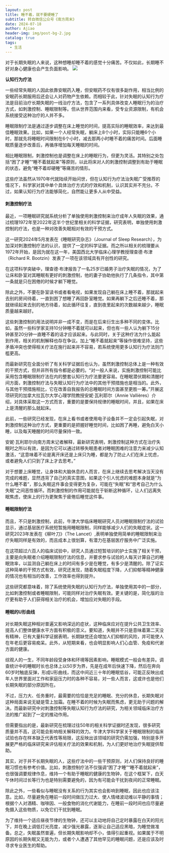 ```yaml
---
layout: post
title: 睡不着，就不要硬睡了
subtitle: 转自微信公众号《南方周末》
date: 2024-07-18
author: Ajiao
header-img: img/post-bg-2.jpg
catalog: true
tags:
  - 生活
---
```

对于长期失眠的人来说，这种想睡却睡不着的感觉十分痛苦。不仅如此，长期睡不好对身心健康也会产生负面影响。
![](https://i0.wp.com/tvax1.sinaimg.cn/large/0089JD2uly1hrrvwhdpdnj316o0sgton.jpg)

**认知行为疗法**

一些经常失眠的人因此依靠安眠药入睡，但安眠药不仅有很多副作用，相当比例的安眠药长期服用后还会让人对药物产生依赖。而相较于此，针对失眠的认知行为疗法是目前治疗长期失眠的一线治疗方法，包含了一系列具体改变人睡眠行为的治疗方式，如刺激控制、睡眠限制等。但从世界范围内来看，受专业资源限制，有机会系统接受这种治疗的人并不多。

睡眠限制疗法是通过逐步调整在床上睡觉的时间，提高实际的睡眠效率，来达到最佳睡眠效果。比如，如果一个人经常失眠，躺床上8个小时，实际只能睡6个小时，那就先将睡眠时间限制在6个小时，减去那两小时睡不着的痛苦时间。后面睡眠质量逐步改善后，再循序增加每天睡眠的时间。

相比睡眠限制，刺激控制也是调整在床上的睡眠行为，但更为灵活。其特别之处包括“困了才睡”“睡不着就起来”等原则，以此将床对人的刺激控制调整到有助于睡眠的状态，避免“睡不着却硬睡”等痛苦的情形。

这些疗法虽然从1970年代就陆续开始问世，但在认知行为疗法治失眠广受推荐的情况下，科学家对其中单个具体治疗方式的疗效和机制，认识其实并不充分。不过，如果认知行为疗法能够简化，自然能让更多人从中受益。

#### **刺激控制疗法**

最近，一项睡眠研究就系统分析了单独使用刺激控制来治疗成年人失眠的效果，通过梳理1972年至2022年这半个世纪里相关的科学证据，研究表明，单独使用刺激控制的疗法，也是一种对改善失眠相对有效的干预方式。

这一研究2024年5月发表在《睡眠研究杂志》（Journal of Sleep Research），为加深对刺激控制疗法的认识，提供了一定的科学证据。而之所以相关的梳理要从1972年开始，是因为就在这一年，美国西北大学临床心理学教授理查德·布津（Richard R. Bootzin）发表了一项在该领域具有开创性的研究。

在这项科学突破中，理查德·布津报告了一名25岁已婚男子治疗失眠的情况，为了让床和卧室对其睡眠有更好的刺激控制，他的妻子协助他执行了几条指令，其中第一条就是只在困倦的时候才躺下睡觉。

除此之外，不要在卧室读书或者看电视，如果发现自己躺在床上睡不着，那就起来去别的房间待着，一直到困了想睡了再回卧室睡觉。如果再躺下之后还睡不着，那就继续起来去别的地方待着，如此循环往复，直到夜里起来的次数越来越少，睡眠质量越来越好。

这些刺激控制的用法说明并非一成不变，而是在后来衍生出多种不同的变体。比如，虽然一些科学家支持10分钟睡不着就可以起来，但也有一些人认为躺下15分钟甚至20分钟一直睡不着的话才应该起来。与此同时，关于这种疗法为什么能起到作用，相关的机制解释也存在争议。加上“睡不着就起来”等操作很难坚持，这些矛盾冲突也使得相关疗法在施行起来并不容易，若系统使用更多认知行为疗法则门槛更高。

而最新研究在全面分析了有关科学证据后也认为，虽然刺激控制总体上是一种有效的干预方式，但并非所有指令都是必要的。“对一般人来说，实施刺激控制可能比采用包含睡眠限制疗法在内的整套认知行为疗法要更容易。在睡眠潜伏期和清醒时间方面，刺激控制疗法与失眠认知行为疗法中的其他干预措施也是相当的。此外，与其他干预措施相比，它在改善自我报告的总睡眠时间方面甚至更胜一筹。”开展这项研究的加拿大拉瓦尔大学心理学院教授安妮·瓦利耶尔（Annie Vallières）介绍，对具体采取这一方式而言，重要的是要保持规律的睡眠时间，并且，如果在床上是清醒的那么就起床。

此前，一些研究已经发现，在床上看书或者使用电子设备并不一定会引起失眠，对刺激控制这种治疗方式，更重要的是把握好睡觉时间，比如困了再睡，避免白天小睡，以及每天睡醒的时间尽量保持一致。

安妮·瓦利耶尔向南方周末记者解释，最新研究表明，刺激控制这种方式在治疗失眠时之所以有效，是因为它可以通过转移失眠患者对睡眠困难的注意力来减少认知激活，“这意味着不论是离开床还是上床只为睡，都是为了防止人们在床上忧虑，或者避免人们只到了床上才去思考。”

对于想要上床睡觉，让身体和大脑休息的人而言，在床上继续去思考解决当天没有完成的难题，显然违背了自己的真实意图，如果这个引人忧虑的难题本身就是“为什么睡不着”，那么失眠这件事会变得更为复杂，可能在“失眠”和“思考自己为什么失眠”之间恶性循环。而刺激控制的作用可能就在于斩断这种循环，让人们远离失眠焦虑，使床上的行为更聚焦于疲倦后睡觉这件事。

#### **睡眠限制疗法**

而且，不只是刺激控制，此前，牛津大学临床睡眠研究人员对睡眠限制疗法的试验显示，通过基层医疗系统短暂施用睡眠限制，同样能够减少人们的失眠症状。这一研究2023年发表在《柳叶刀》（The Lancet）,表明单独使用简单的睡眠限制来治疗失眠同样是有效的，而且成本上很划算，有潜力在基层医疗服务中广泛实施。

在这项超过六百人的临床试验中，研究人员通过短暂培训的护士实施了相关干预，主要是向失眠者介绍睡眠限制疗法的信息，并要求参与试验的人每天计算自己的睡眠效率，以监测自己躺在床上的时间有多少是在睡觉，有多少是清醒的。除了证实这种简单的干预方式有效，研究还发现，随着失眠程度下降，人们抑郁等精神健康的情况也有相当的改善，工作效率也得到提升。

这些研究都意味着，除了系统使用失眠的认知行为疗法，单独使用其中的一部分，比如刺激控制或者睡眠限制，可能同样对治疗失眠有效。更关键的是，简化版的治疗更有助于人们获得相关治疗的机会，增加应对失眠的手段。

#### **睡眠的U形曲线**

对长期失眠这种相对普遍又影响深远的症状，这种临床应对在提升公共卫生效率、提高人们整体健康水平方面有积极的意义。要知道，失眠并不只是意味着第二天没有精神，已有大量科学证据表明，长期缺觉还会增加人们抑郁的风险，并可能使人在年老后更容易痴呆。此外，从短期来看，也会明显影响人们心血管、免疫和代谢方面的健康。

综观人的一生，不同年龄段受身体和环境等因素影响，睡眠模式一般会有差异。调查统计中的睡眠时长也总体上以50岁为界，先是在成年后快速下降，然后在奔向60岁时触底反弹，形成U形曲线，而这中间近三十年的睡眠低谷，可能正反映出成年人世界里面对工作和家庭压力时的各种不容易，对一些人而言，这或许也是他们长期失眠的部分原因所在。

不过，压力大、任务重时，最需要的恰恰是充足的睡眠、充分的休息，长期失眠对这种局面来说无疑是雪上加霜。在睡不着的时候为失眠而焦虑，更无助于问题的解决。而最新研究中对刺激控制等失眠认知行为疗法的研究，为相关领域临床治疗方法的推广起到了一定的推动作用。

但需要指出的是，最新研究在梳理过往50年的相关科学证据时还发现，很多研究质量并不高，这可能会影响相关解释的效力。牛津大学科学家关于睡眠限制的临床试验也存在样本缺乏代表性等局限，这反映出该领域的研究仍需加强，特别是多开展更严格的临床研究来评估相关疗法的效果和机制，为人们更好地治疗失眠提供帮助。

其实，对于并不长期失眠的人，这些疗法中的一些干预原则，对人们保持良好的睡眠习惯也有参考价值。比如，刺激控制疗法不仅强调“困了才睡”“睡不着就起来”，也很强调要规律作息，维持一个有助于睡眠的健康的生物钟，在这个框架下，白天午休时间过长等行为也是特别需要避免的，因为有可能会干扰到夜间的正常睡眠。

除此之外，一些看似与睡眠没有关系的行为其实也会影响到睡眠，因此也应该注意。比如，尽量避免在睡前一段时间做压力过大、使人情绪波动难以平静的事情；根据个人对酒精、咖啡因、一般食物的消化代谢能力，在睡前一段时间也应尽量避免摄入这些物质，以免它们干扰到睡眠。

为了维持一个适应昼夜节律的生物钟，还可以主动地将自己定时暴露在白天的阳光下，并在晚上调低灯光亮度，减少强光暴露，逐渐让自己适应黑暗，为睡觉做准备。总之，失眠虽然普遍，但长期失眠影响却不小，值得引起重视。如果属于不明原因的长期失眠又无能为力，或者个人遭遇了其他罕见的睡眠问题，还是应该及时寻求专业医生的帮助。